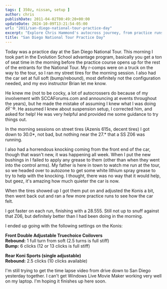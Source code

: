 ```yaml
---
tags: [ 350z, nissan, setup ]
author: chris
publishDate: 2011-04-02T00:49:20+00:00
updateDate: 2024-10-09T13:21:54-05:00
url: "2011/san-diego-national-tour-practice-day"
excerpt: "Explore Chris Hammond's autocross journey, from practice runs to suspension tweaks, and his passion for racing and community at AutocrossBlog.com."
title: "San Diego National Tour Practice Day"
---
```


Today was a practice day at the San Diego National Tour. This morning I took part in the Evolution School advantage program, basically you get a ton of seat time in the morning before the practice course opens up for the rest of the entrants for the National Tour. My r-comps were on a truck on the way to the tour, so I ran my street tires for the morning session. I also had the car set at full soft (bump/rebound), most definitely not the configuration needed, and my evo instructor Brian let me know.

He knew me (not to be cocky, a lot of autocrossers do because of my involvement with SCCAForums.com and announcing at events throughout the years), but he made the mistake of assuming I knew what I was doing ðŸ˜®. He assumed I knew about suspension setup, I corrected him, and asked for help! He was very helpful and provided me some guidance to try things out.

In the morning sessions on street tires (Azenis 615s, decent tires) I got down to 30.0*, not bad, but nothing near the 27.* that a SS Z06 was running.

I also had a horrendous knocking coming from the front end of the car, though that wasn't new, it was happening all week. When I put the new bushings in I failed to apply any grease to them (other than when they went into the control arms). My father is here in town to watch me run at the tour, so we headed over to autozone to get some white lithium spray grease to try to help with the knocking. I thought, there was no way that it would help, but geez, it's amazing how much quieter the car is now.

When the tires showed up I got them put on and adjusted the Konis a bit, then went back out and ran a few more practice runs to see how the car felt.

I got faster on each run, finishing with a 28.555. Still not up to snuff against that Z06, but definitely better than I had been doing in the morning.

I ended up going with the following settings on the Konis:

**Front Double Adjustable Truechoice Coilovers**    
**Rebound:** 1 full turn from soft (2.5 turns is full stiff)    
**Bump:** 6 clicks (12 or 13 clicks is full stiff)

**Rear Koni Sports (single adjustable)**    
**Rebound:** 2.5 clicks (10 clicks available)

I'm still trying to get the time lapse video from drive down to San Diego yesterday together. I can't get Windows Live Movie Maker working very well on my laptop. I'm hoping it finishes up here soon.
